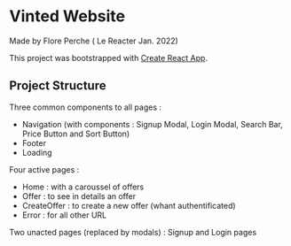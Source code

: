 # Vinted Website

Made by Flore Perche ( Le Reacter Jan. 2022)

This project was bootstrapped with [Create React App](https://github.com/facebook/create-react-app).

## Project Structure

Three common components to all pages :

- Navigation (with components : Signup Modal, Login Modal, Search Bar, Price Button and Sort Button)
- Footer
- Loading

Four active pages :

- Home : with a caroussel of offers
- Offer : to see in details an offer
- CreateOffer : to create a new offer (whant authentificated)
- Error : for all other URL

Two unacted pages (replaced by modals) : Signup and Login pages
